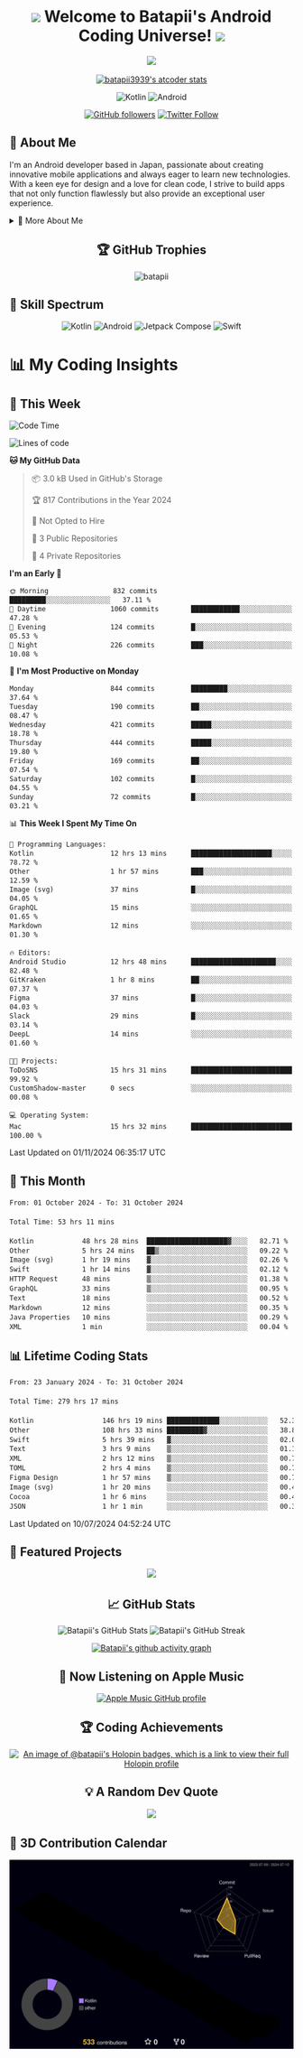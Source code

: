<h1 align="center">
  <img src="https://media.giphy.com/media/hvRJCLFzcasrR4ia7z/giphy.gif" width="28">
  Welcome to Batapii's Android Coding Universe!
  <img src="https://media.giphy.com/media/hvRJCLFzcasrR4ia7z/giphy.gif" width="28">
</h1>

<p align="center">
  <img src="https://readme-typing-svg.herokuapp.com/?lines=Android+Developer+in+Japan;Always%20learning%20new%20things&font=Fira%20Code&center=true&width=440&height=45&color=f75c7e&vCenter=true&size=22">
</p>

<div align="center">

[![batapii3939's atcoder stats](https://atcoder-readme-stats.vercel.app/stats/batapii3939?theme=dark&show_history=5&width=450)](https://github.com/iwbc-mzk/atcoder-readme-stats)

![Kotlin](https://img.shields.io/badge/Kotlin-★☆☆☆☆☆☆☆☆☆-brightgreen)
![Android](https://img.shields.io/badge/Android-★☆☆☆☆☆☆☆☆☆-brightgreen)

  
[![GitHub followers](https://img.shields.io/github/followers/batapii?style=social)](https://github.com/batapii)
[![Twitter Follow](https://img.shields.io/twitter/follow/batapii?style=social)](https://twitter.com/batapii3939)

</div>

## 🚀 About Me
I'm an Android developer based in Japan, passionate about creating innovative mobile applications and always eager to learn new technologies. With a keen eye for design and a love for clean code, I strive to build apps that not only function flawlessly but also provide an exceptional user experience.

<details>
<summary>🌟 More About Me</summary>

- 🔭 I'm currently working on revolutionizing mobile productivity apps
- 🌱 I'm currently learning Kotlin Multiplatform and Jetpack Compose
- 👯 I'm looking to collaborate on open-source Android projects

</details>

<h2 align="center">🏆 GitHub Trophies</h2>
<p align="center">
  <img src="https://github-profile-trophy.vercel.app/?username=batapii&theme=nord&column=7&no-frame=true&no-bg=true&rank=SECRET,SSS,SS,S,AAA,AA,A,B,C,?" alt="batapii" />
</p>

## 🌈 Skill Spectrum

<div align="center">

![Kotlin](https://img.shields.io/badge/Kotlin-0095D5?style=for-the-badge&logo=kotlin&logoColor=white)
![Android](https://img.shields.io/badge/Android-3DDC84?style=for-the-badge&logo=android&logoColor=white)
![Jetpack Compose](https://img.shields.io/badge/Jetpack%20Compose-4285F4?style=for-the-badge&logo=jetpackcompose&logoColor=white)
![Swift](https://img.shields.io/badge/Swift-FA7343?style=for-the-badge&logo=swift&logoColor=white)

</div>


# 📊 My Coding Insights

## 📅 This Week
<!--START_SECTION:waka-week-->
![Code Time](http://img.shields.io/badge/Code%20Time-279%20hrs%2028%20mins-blue)

![Lines of code](https://img.shields.io/badge/From%20Hello%20World%20I%27ve%20Written-163.4%20thousand%20lines%20of%20code-blue)

**🐱 My GitHub Data** 

> 📦 3.0 kB Used in GitHub's Storage 
 > 
> 🏆 817 Contributions in the Year 2024
 > 
> 🚫 Not Opted to Hire
 > 
> 📜 3 Public Repositories 
 > 
> 🔑 4 Private Repositories 
 > 
**I'm an Early 🐤** 

```text
🌞 Morning                832 commits         █████████░░░░░░░░░░░░░░░░   37.11 % 
🌆 Daytime                1060 commits        ████████████░░░░░░░░░░░░░   47.28 % 
🌃 Evening                124 commits         █░░░░░░░░░░░░░░░░░░░░░░░░   05.53 % 
🌙 Night                  226 commits         ███░░░░░░░░░░░░░░░░░░░░░░   10.08 % 
```
📅 **I'm Most Productive on Monday** 

```text
Monday                   844 commits         █████████░░░░░░░░░░░░░░░░   37.64 % 
Tuesday                  190 commits         ██░░░░░░░░░░░░░░░░░░░░░░░   08.47 % 
Wednesday                421 commits         █████░░░░░░░░░░░░░░░░░░░░   18.78 % 
Thursday                 444 commits         █████░░░░░░░░░░░░░░░░░░░░   19.80 % 
Friday                   169 commits         ██░░░░░░░░░░░░░░░░░░░░░░░   07.54 % 
Saturday                 102 commits         █░░░░░░░░░░░░░░░░░░░░░░░░   04.55 % 
Sunday                   72 commits          █░░░░░░░░░░░░░░░░░░░░░░░░   03.21 % 
```


📊 **This Week I Spent My Time On** 

```text
💬 Programming Languages: 
Kotlin                   12 hrs 13 mins      ████████████████████░░░░░   78.72 % 
Other                    1 hr 57 mins        ███░░░░░░░░░░░░░░░░░░░░░░   12.59 % 
Image (svg)              37 mins             █░░░░░░░░░░░░░░░░░░░░░░░░   04.05 % 
GraphQL                  15 mins             ░░░░░░░░░░░░░░░░░░░░░░░░░   01.65 % 
Markdown                 12 mins             ░░░░░░░░░░░░░░░░░░░░░░░░░   01.30 % 

🔥 Editors: 
Android Studio           12 hrs 48 mins      █████████████████████░░░░   82.48 % 
GitKraken                1 hr 8 mins         ██░░░░░░░░░░░░░░░░░░░░░░░   07.37 % 
Figma                    37 mins             █░░░░░░░░░░░░░░░░░░░░░░░░   04.03 % 
Slack                    29 mins             █░░░░░░░░░░░░░░░░░░░░░░░░   03.14 % 
DeepL                    14 mins             ░░░░░░░░░░░░░░░░░░░░░░░░░   01.60 % 

🐱‍💻 Projects: 
ToDoSNS                  15 hrs 31 mins      █████████████████████████   99.92 % 
CustomShadow-master      0 secs              ░░░░░░░░░░░░░░░░░░░░░░░░░   00.08 % 

💻 Operating System: 
Mac                      15 hrs 32 mins      █████████████████████████   100.00 % 
```


 Last Updated on 01/11/2024 06:35:17 UTC
<!--END_SECTION:waka-week-->

## 📅 This Month
<!--START_SECTION:wakamonth-->

```txt
From: 01 October 2024 - To: 31 October 2024

Total Time: 53 hrs 11 mins

Kotlin            48 hrs 28 mins  ████████████████████▓░░░░   82.71 %
Other             5 hrs 24 mins   ██▒░░░░░░░░░░░░░░░░░░░░░░   09.22 %
Image (svg)       1 hr 19 mins    ▓░░░░░░░░░░░░░░░░░░░░░░░░   02.26 %
Swift             1 hr 14 mins    ▓░░░░░░░░░░░░░░░░░░░░░░░░   02.12 %
HTTP Request      48 mins         ▒░░░░░░░░░░░░░░░░░░░░░░░░   01.38 %
GraphQL           33 mins         ▒░░░░░░░░░░░░░░░░░░░░░░░░   00.95 %
Text              18 mins         ░░░░░░░░░░░░░░░░░░░░░░░░░   00.52 %
Markdown          12 mins         ░░░░░░░░░░░░░░░░░░░░░░░░░   00.35 %
Java Properties   10 mins         ░░░░░░░░░░░░░░░░░░░░░░░░░   00.29 %
XML               1 min           ░░░░░░░░░░░░░░░░░░░░░░░░░   00.04 %
```

<!--END_SECTION:wakamonth-->

## 📊 Lifetime Coding Stats

<!--START_SECTION:wakaalltime-->

```txt
From: 23 January 2024 - To: 31 October 2024

Total Time: 279 hrs 17 mins

Kotlin                 146 hrs 19 mins █████████████░░░░░░░░░░░░   52.39 %
Other                  108 hrs 33 mins █████████▓░░░░░░░░░░░░░░░   38.87 %
Swift                  5 hrs 39 mins   ▓░░░░░░░░░░░░░░░░░░░░░░░░   02.03 %
Text                   3 hrs 9 mins    ▒░░░░░░░░░░░░░░░░░░░░░░░░   01.13 %
XML                    2 hrs 12 mins   ▒░░░░░░░░░░░░░░░░░░░░░░░░   00.79 %
TOML                   2 hrs 4 mins    ▒░░░░░░░░░░░░░░░░░░░░░░░░   00.74 %
Figma Design           1 hr 57 mins    ▒░░░░░░░░░░░░░░░░░░░░░░░░   00.70 %
Image (svg)            1 hr 20 mins    ░░░░░░░░░░░░░░░░░░░░░░░░░   00.48 %
Cocoa                  1 hr 6 mins     ░░░░░░░░░░░░░░░░░░░░░░░░░   00.40 %
JSON                   1 hr 1 min      ░░░░░░░░░░░░░░░░░░░░░░░░░   00.37 %
```

<!--END_SECTION:wakaalltime-->

Last Updated on 10/07/2024 04:52:24 UTC

## 🌟 Featured Projects

<div align="center">
  <a href="https://github.com/batapii/ToDoSNS">
    <img src="https://github-readme-stats.vercel.app/api/pin/?username=batapii&repo=ToDoSNS&theme=radical" />
  </a>

## 📈 GitHub Stats

<div align="center">
  <img src="https://github-readme-stats.vercel.app/api?username=batapii&show_icons=true&theme=radical" alt="Batapii's GitHub Stats" />
  <img src="https://github-readme-streak-stats.herokuapp.com/?user=batapii&theme=radical" alt="Batapii's GitHub Streak" />
  
[![Batapii's github activity graph](https://github-readme-activity-graph.vercel.app/graph?username=batapii&theme=react-dark)](https://github.com/ashutosh00710/github-readme-activity-graph)
</div>

## 🎵 Now Listening on Apple Music

<div align="center">
  
[![Apple Music GitHub profile](https://music-profile.rayriffy.com/theme/dark.svg?uid=001005.6598667d2ffd4a10a4f429edd0ba24c4.1156)](https://github.com/rayriffy/apple-music-github-profile)

</div>


## 🏆 Coding Achievements

<div align="center">

[![An image of @batapii's Holopin badges, which is a link to view their full Holopin profile](https://holopin.me/batapii)](https://holopin.io/@batapii)

</div>

## 💡 A Random Dev Quote

<div align="center">

![](https://quotes-github-readme.vercel.app/api?type=horizontal&theme=radical)

</div>

</div>

## 🚀 3D Contribution Calendar

<div align="center">
  
![](./profile-3d-contrib/profile-night-rainbow.svg)

</div>
